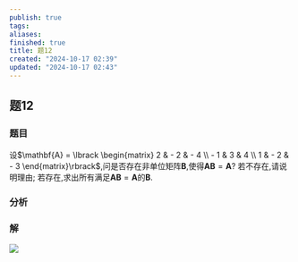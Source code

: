 ```yaml
---
publish: true
tags: 
aliases: 
finished: true
title: 题12
created: "2024-10-17 02:39"
updated: "2024-10-17 02:43"
---
```

## 题12
### 题目
设$\mathbf{A} = \lbrack \begin{matrix} 2 & - 2 & - 4 \\ - 1 & 3 & 4 \\ 1 & - 2 & - 3 \end{matrix}\rbrack$,问是否存在非单位矩阵$\mathbf{B}$,使得$\mathbf{{AB}} = \mathbf{A}$? 
若不存在,请说明理由; 
若存在,求出所有满足$\mathbf{{AB}} = \mathbf{A}$的$\mathbf{B}$.
### 分析

### 解
![](https://img.hwenyi.live/202410171129677.webp)

